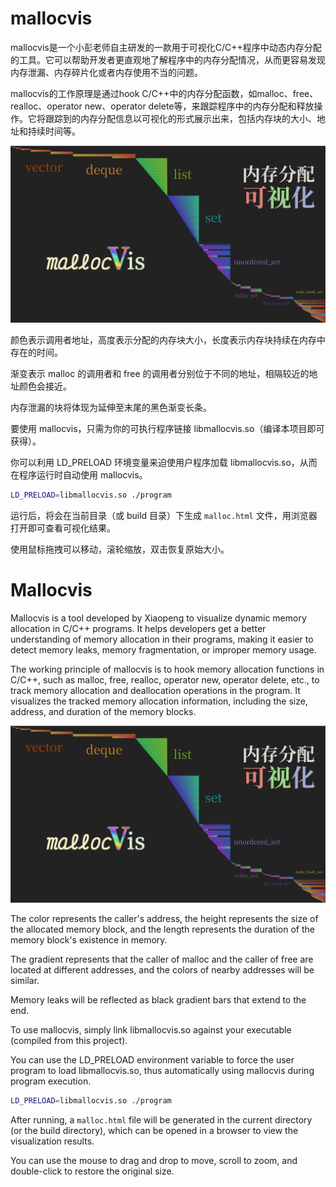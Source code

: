# mallocvis

mallocvis是一个小彭老师自主研发的一款用于可视化C/C++程序中动态内存分配的工具。它可以帮助开发者更直观地了解程序中的内存分配情况，从而更容易发现内存泄漏、内存碎片化或者内存使用不当的问题。

mallocvis的工作原理是通过hook C/C++中的内存分配函数，如malloc、free、realloc、operator new、operator delete等，来跟踪程序中的内存分配和释放操作。它将跟踪到的内存分配信息以可视化的形式展示出来，包括内存块的大小、地址和持续时间等。

![cover.png](cover.png)

颜色表示调用者地址，高度表示分配的内存块大小，长度表示内存块持续在内存中存在的时间。

渐变表示 malloc 的调用者和 free 的调用者分别位于不同的地址，相隔较近的地址颜色会接近。

内存泄漏的块将体现为延伸至末尾的黑色渐变长条。

要使用 mallocvis，只需为你的可执行程序链接 libmallocvis.so（编译本项目即可获得）。

你可以利用 LD_PRELOAD 环境变量来迫使用户程序加载 libmallocvis.so，从而在程序运行时自动使用 mallocvis。

```bash
LD_PRELOAD=libmallocvis.so ./program
```

运行后，将会在当前目录（或 build 目录）下生成 `malloc.html` 文件，用浏览器打开即可查看可视化结果。

使用鼠标拖拽可以移动，滚轮缩放，双击恢复原始大小。

# Mallocvis

Mallocvis is a tool developed by Xiaopeng to visualize dynamic memory allocation in C/C++ programs. It helps developers get a better understanding of memory allocation in their programs, making it easier to detect memory leaks, memory fragmentation, or improper memory usage.

The working principle of mallocvis is to hook memory allocation functions in C/C++, such as malloc, free, realloc, operator new, operator delete, etc., to track memory allocation and deallocation operations in the program. It visualizes the tracked memory allocation information, including the size, address, and duration of the memory blocks.

![cover.png](cover.png)

The color represents the caller's address, the height represents the size of the allocated memory block, and the length represents the duration of the memory block's existence in memory.

The gradient represents that the caller of malloc and the caller of free are located at different addresses, and the colors of nearby addresses will be similar.

Memory leaks will be reflected as black gradient bars that extend to the end.

To use mallocvis, simply link libmallocvis.so against your executable (compiled from this project).

You can use the LD_PRELOAD environment variable to force the user program to load libmallocvis.so, thus automatically using mallocvis during program execution.

```bash
LD_PRELOAD=libmallocvis.so ./program
```

After running, a `malloc.html` file will be generated in the current directory (or the build directory), which can be opened in a browser to view the visualization results.

You can use the mouse to drag and drop to move, scroll to zoom, and double-click to restore the original size.
